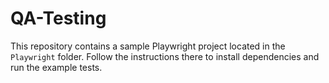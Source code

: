 # QA-Testing

This repository contains a sample Playwright project located in the `Playwright` folder. Follow the instructions there to install dependencies and run the example tests.
